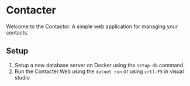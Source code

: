 # Contacter

Welcome to the Contactor. A simple web application for managing your contacts.

## Setup

1. Setup a new database server on Docker using the `setup-db` command.
2. Run the Contacter.Web using the `dotnet run` or using `crtl-F5` in visual studio